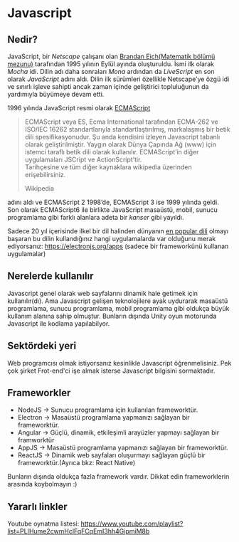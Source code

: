 # Javascript
## Nedir?
JavaScript, bir *Netscape* çalışanı olan [Brandan Eich(Matematik bölümü mezunu)](http://www.wikizeroo.net/index.php?q=aHR0cHM6Ly90ci53aWtpcGVkaWEub3JnL3dpa2kvQnJlbmRhbl9FaWNo) tarafından 1995 yılının Eylül ayında oluşturuldu. İsmi ilk olarak *Mocha* idi. Dilin adı daha sonraları *Mona* ardından da *LiveScript*  en son olarak *JavaScript* adını aldı. Dilin ilk sürümleri özellikle Netscape’ye özgü idi ve sınırlı işleve sahipti ancak zaman içinde geliştirici topluluğunun da yardımıyla büyümeye devam etti.

1996 yılında JavaScript resmi olarak [ECMAScript](http://www.wikizeroo.net/index.php?q=aHR0cHM6Ly90ci53aWtpcGVkaWEub3JnL3dpa2kvRUNNQVNjcmlwdA) 

> ECMAScript veya ES, Ecma International tarafından ECMA-262 ve ISO/IEC 16262 standartlarıyla standartlaştırılmış, markalaşmış bir betik dili spesifikasyonudur. Şu anda kendisini izleyen Javascript tabanlı olarak geliştirilmiştir. Yaygın olarak Dünya Çapında Ağ (www) için istemci taraflı betik dili olarak kullanılır. ECMAScript’in diğer uygulamaları JSCript ve ActionScript’tir.  
Tarihçesine ve tüm diğer kaynaklara wikipedia üzerinden erişebilirsiniz.
>
>Wikipedia

adını aldı ve ECMAScript 2 1998’de, ECMAScript 3 ise 1999 yılında geldi.  Son olarak ECMAScript6 ile birlikte JavaScript masaüstü, mobil, sunucu programlama gibi farklı alanlara adeta bir _kanser_ gibi yayıldı.

Sadece 20 yıl içerisinde ilkel bir dil halinden dünyanın [en popular dili](https://insights.stackoverflow.com/survey/2018/#most-popular-technologies) olmayı başaran bu dilin kullandığınız hangi uygulamalarda var olduğunu merak ediyorsanız: 
 https://electronjs.org/apps (sadece bir frameworkünü kullanan uygulamalar)

## Nerelerde kullanılır
Javascript genel olarak web sayfalarını dinamik hale getimek için kullanılır(dı). Ama Javascript gelişen teknolojilere ayak uydurarak masaüstü programlama, sunucu programlama, mobil programlama gibi oldukça büyük kullanım alanına sahip olmuştur. Bunların dışında Unity oyun motorunda Javascript ile kodlama yapılabilyor.

## Sektördeki yeri
Web programcısı olmak istiyorsanız kesinlikle Javascript öğrenmelisiniz. Pek çok şirket Frot-end'ci işe almak isterse Javascript bilgisini sormaktadır.

## Frameworkler

- NodeJS ->
	Sunucu programlama için kullanılan frameworktür.
 - Electron ->
	 Masaüstü programlama yapmanızı sağlayan bir frameworktür.
- Angular ->
	Güçlü, dinamik, etkileşimli arayüzler yapmayı sağlayan bir framworktür
- AppJS ->
	 Masaüstü programlama yapmanızı sağlayan bir frameworktür.
- ReactJS ->
	Dinamik web sayfaları oluşurmayı sağlayan güçlü bir frameworktür.(Ayrıca bkz: React Native)

Bunların dışında oldukça fazla framework vardır. Dikkat edin frameworklerin arasında koybolmayın :)
## Yararlı linkler
Youtube oynatma listesi: https://www.youtube.com/playlist?list=PLIHume2cwmHclFqFCqEmI3hh4GipmiM8b
